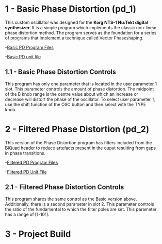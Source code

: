 # 1 - Basic Phase Distortion (pd_1)

This custom oscillator was designed for the **Korg NTS-1 Nu:Tekt digital synthesizer**. It is a simple program which implements the classic non-linear phase distortion method. The program serves as the foundation for a series of programs that implement a technique called Vector Phaseshaping.

-[Basic PD Program Files](https://github.com/GrahamJamesKeane/VPS/tree/main/Basic%20Phase%20Distortion/pd_1)

-[Basic PD unit file](https://github.com/GrahamJamesKeane/VPS/blob/main/Basic%20Phase%20Distortion/pd_1/pd_1.ntkdigunit)

## 1.1 - Basic Phase Distortion Controls 
This program has only one parameter that is located in the user parameter 1 slot. This parameter controls the amount of phase distortion. The midpoint of the B knob range is the centre value about which an increase or decrease will distort the phase of the oscillator. To select user parameter 1, use the shift function of the OSC button and then select with the TYPE knob.

# 2 - Filtered Phase Distortion (pd_2)

This version of the Phase Distortion program has filters included from the BiQuad header to reduce artefacts present in the ouput resulting from gaps in phase transitions.

-[Filtered PD Program Files](https://github.com/GrahamJamesKeane/VPS/tree/main/Basic%20Phase%20Distortion/pd_2)

-[Filtered PD Unit File](https://github.com/GrahamJamesKeane/VPS/blob/main/Basic%20Phase%20Distortion/pd_2/pd_2.ntkdigunit)

## 2.1 - Filtered Phase Distortion Controls 
This program shares the same control as the Basic version above. Additionally, there is a second parameter in slot 2. This parameter controls the ratio of the fundamental to which the filter poles are set. This parameter has a range of [1-101]. 

# 3 - Project Build
